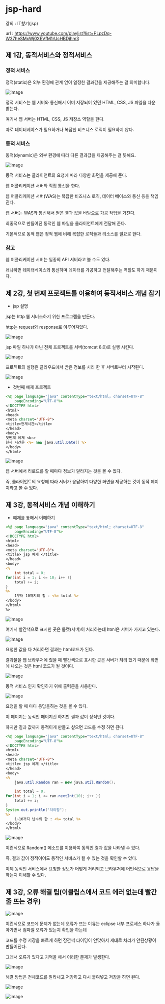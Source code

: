 # jsp-hard
강의 : IT핥기(jsp)

url : https://www.youtube.com/playlist?list=PLpzDq-W37heSMxWj0XEVfM1rUcHBDjhm3										

## 제 1강, 동적서비스와 정적서비스

### 정적 서비스

정적(static)은 외부 환경에 관계 없이 일정한 결과값을 제공해주는 걸 의미합니다.

![image](https://github.com/hsy0511/rest-api/assets/104752580/f6c5486b-d1ad-4e18-94a9-a97adba342dd)

정적 서비스는  웹 서버와 통신해서 이미 저장되어 있던 HTML, CSS, JS 파일을 다운 받는다.  

여기서 웹 서버는 HTML, CSS, JS 저장소 역할을 한다.

따로 데이터베이스가 필요하거나 복잡한 비즈니스 로직이 필요하지 않다.


### 동적 서비스

동적(dynamic)은 외부 환경에 따라 다른 결과값을 제공해주는 걸 뜻해요. 

![image](https://github.com/hsy0511/rest-api/assets/104752580/f0e2a99f-46ed-4f43-976d-e91b62398462)

동적 서비스는 클라이언트의 요청에 따라 다양한 화면을 제공해 준다.

웹 어플리케이션 서버와 직접 통신을 한다.

웹 어플리케이션 서버(WAS)는 복잡한 비즈니스 로직, 데이터 베이스와 통신 등을 책임진다.

웹 서버는 WAS와 통신해서 얻은 결과 값을 바탕으로 가공 작업을 거친다. 

최종적으로 만들어진 동적인 웹 파일을 클라이언트에게 전달해 준다. 

기본적으로 동적 웹은 정적 웹에 비해 복잡한 로직들과 리소스를 필요로 한다.

### 참고

웹 어플리케이션 서버는 일종의 API 서버라고 볼 수도 있다.

왜냐하면 데이터베이스와 통신하며 데이터를 가공하고 전달해주는 역할도 하기 때문이다.

## 제 2강, 첫 번째 프로젝트를 이용하여 동적서비스 개념 잡기

- jsp 설명

jsp는 http 웹 서비스하기 위한 프로그램을 만든다.

http는 request와 response로 이루어져있다.

![image](https://github.com/hsy0511/jsp-hard/assets/104752580/1a6d5c12-85b7-4047-8599-3e1a9693e4b3)

jsp 파일 하나가 아닌 전체 프로젝트를 서버(tomcat 8.0)로 실행 시킨다.

![image](https://github.com/hsy0511/jsp-hard/assets/104752580/832ae3f5-b70e-4a15-a032-570832957fe7)

프로젝트의 실행은 클라우드에서 받은 정보를 처리 한 후 서버로부터 시작된다.

![image](https://github.com/hsy0511/jsp-hard/assets/104752580/171d3314-46b8-49cc-8dfe-63603021da01)


- 첫번째 예제 프로젝트

```jsp
<%@ page language="java" contentType="text/html; charset=UTF-8"
    pageEncoding="UTF-8"%>
<!DOCTYPE html>
<html>
<head>
<meta charset="UTF-8">
<title>현재시간</title>
</head>
<body>
첫번째 예제 <br>
현재 시간은 <%= new java.util.Date() %>
</body>
</html>
```

![image](https://github.com/hsy0511/jsp-hard/assets/104752580/bda051ff-80e0-4de5-93fa-6ca41b3dbdf4)

웹 서버에서 리로드를 할 때마다 정보가 달라지는 것을 볼 수 있다.

즉, 클라이언트의 요청에 따라 서버가 응답하여 다양한 화면을 제공하는 것이 동적 페이지라고 볼 수 있다.

## 제 3강, 동적서비스 개념 이해하기

- 예제를 통해서 이해하기

```jsp
<%@ page language="java" contentType="text/html; charset=UTF-8"
    pageEncoding="UTF-8"%>
<!DOCTYPE html>
<html>
<head>
<meta charset="UTF-8">
<title> jsp 예제 </title>
</head>
<body> 
<%
	int total = 0;
for(int i = 1; i <= 10; i++ ){
	total += i;
}
%>
	1부터 10까지의 합 : <%= total %>
</body>
</html>
%>
```

![image](https://github.com/hsy0511/jsp-hard/assets/104752580/b3f0d3b8-d0a0-42ba-9ed7-411509959750)

여기서 빨간색으로 표시한 곳은 톰캣(서버)이 처리하는데 html은 서버가 가지고 있는다.

![image](https://github.com/hsy0511/jsp-hard/assets/104752580/d0d809e7-1082-4393-92c9-5f1cfb996124)

요청한 값을 다 처리하면 결과는 html코드가 된다.

결과물을 웹 브라우저에 줬을 때 빨간색으로 표시한 곳은 서버가 처리 했기 때문에 화면에 나오는 것은 html 코드가 될 것이다.

![image](https://github.com/hsy0511/jsp-hard/assets/104752580/e9ada35c-3d97-43cf-aeb1-e64c167b180f)

동적 서비스 인지 확인하기 위해 출력문을 사용한다.

![image](https://github.com/hsy0511/jsp-hard/assets/104752580/6ddae71c-2161-4a69-9d4d-a73c67f7f302)

요청을 할 때 마다 응답을하는 것을 볼 수 있다.

이 페이지는 동적인 페이지긴 하지만 결과 값이 정적인 것이다.

하지만 결과 값까지 동적이게 만들고 싶으면 코드를 수정 하면 된다.

```jsp
<%@ page language="java" contentType="text/html; charset=UTF-8"
    pageEncoding="UTF-8"%>
<!DOCTYPE html>
<html>
<head>
<meta charset="UTF-8">
<title> jsp 예제 </title>
</head>
<body> 
<%
	java.util.Random ran = new java.util.Random();
	
	int total = 0;
for(int i = 1; i <= ran.nextInt(10); i++ ){
	total += i;
}
System.out.println("처리함");
%>
	1~10까지 난수의 합 : <%= total %>
</body>
</html>
```

![image](https://github.com/hsy0511/jsp-hard/assets/104752580/dcbec401-f0b1-4dc3-bc6e-31608d8672e8)

이런식으로 Random() 메소드를 이용하여 동적인 결과 값을 나타낼 수 있다.

즉, 결과 값이 정적이어도 동적인 서비스가 될 수 있는 것을 확인할 수 있다.

이제 동적인 서비스에서 요청한 정보가 어떻게 처리되고 브라우저에 어떤식으로 응답을 하는지 이해할 수 있다.

## 제 3강, 오류 해결 팁(이클립스에서 코드 에러 없는데 빨간줄 뜨는 경우)

![image](https://github.com/hsy0511/jsp-hard/assets/104752580/fd7590c6-3ffa-43b0-9a2a-a942a4760372)

이런식으로 코드에 문제가 없는데 오류가 뜨는 이유는 eclipse 내부 프로세스 하나가 돌아가면서 컴파일 오류가 있는지 확인을 하는데

코드를 수정 저장을 빠르게 하면 잠깐씩 타이밍이 안맞아서 제대로 처리가 안된상황이 만들어진다.

그래서 오류가 있다고 기억을 해서 이러한 문제가 발생한다.

![image](https://github.com/hsy0511/jsp-hard/assets/104752580/2c501ccc-cfd1-424c-aa90-a9cf2ed36638)

해결 방법은 전체코드를 잘라내고 저장하고 다시 붙여넣고 저장을 하면 된다.

![image](https://github.com/hsy0511/jsp-hard/assets/104752580/cf04961c-9c3d-4295-a005-f2909bc0318e)

![image](https://github.com/hsy0511/jsp-hard/assets/104752580/5da925cd-c06e-43f0-8e82-7b3ddb3287da)
